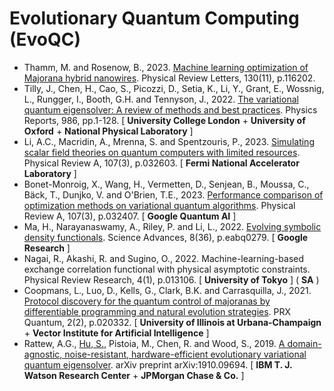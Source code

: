 # Evolutionary Quantum Computing (EvoQC)

* Thamm, M. and Rosenow, B., 2023. [Machine learning optimization of Majorana hybrid nanowires](https://journals.aps.org/prl/abstract/10.1103/PhysRevLett.130.116202). Physical Review Letters, 130(11), p.116202.
* Tilly, J., Chen, H., Cao, S., Picozzi, D., Setia, K., Li, Y., Grant, E., Wossnig, L., Rungger, I., Booth, G.H. and Tennyson, J., 2022. [The variational quantum eigensolver: A review of methods and best practices](https://www.sciencedirect.com/science/article/pii/S0370157322003118). Physics Reports, 986, pp.1-128. [ **University College London** + **University of Oxford** + **National Physical Laboratory** ]
* Li, A.C., Macridin, A., Mrenna, S. and Spentzouris, P., 2023. [Simulating scalar field theories on quantum computers with limited resources](https://journals.aps.org/pra/abstract/10.1103/PhysRevA.107.032603). Physical Review A, 107(3), p.032603. [ **Fermi National Accelerator Laboratory** ]
* Bonet-Monroig, X., Wang, H., Vermetten, D., Senjean, B., Moussa, C., Bäck, T., Dunjko, V. and O'Brien, T.E., 2023. [Performance comparison of optimization methods on variational quantum algorithms](https://journals.aps.org/pra/abstract/10.1103/PhysRevA.107.032407). Physical Review A, 107(3), p.032407. [ **Google Quantum AI** ]
* Ma, H., Narayanaswamy, A., Riley, P. and Li, L., 2022. [Evolving symbolic density functionals](https://www.science.org/doi/full/10.1126/sciadv.abq0279). Science Advances, 8(36), p.eabq0279. [ **Google Research** ]
* Nagai, R., Akashi, R. and Sugino, O., 2022. Machine-learning-based exchange correlation functional with physical asymptotic constraints. Physical Review Research, 4(1), p.013106. [ **University of Tokyo** ] ( **SA** )
* Coopmans, L., Luo, D., Kells, G., Clark, B.K. and Carrasquilla, J., 2021. [Protocol discovery for the quantum control of majoranas by differentiable programming and natural evolution strategies](https://journals.aps.org/prxquantum/abstract/10.1103/PRXQuantum.2.020332). PRX Quantum, 2(2), p.020332. [ **University of Illinois at Urbana-Champaign** + **Vector Institute for Artificial Intelligence** ]
* Rattew, A.G., [Hu, S.](https://hushaohan.github.io/), Pistoia, M., Chen, R. and Wood, S., 2019. [A domain-agnostic, noise-resistant, hardware-efficient evolutionary variational quantum eigensolver](https://arxiv.org/abs/1910.09694). arXiv preprint arXiv:1910.09694. [ **IBM T. J. Watson Research Center** + **JPMorgan Chase & Co.** ]
